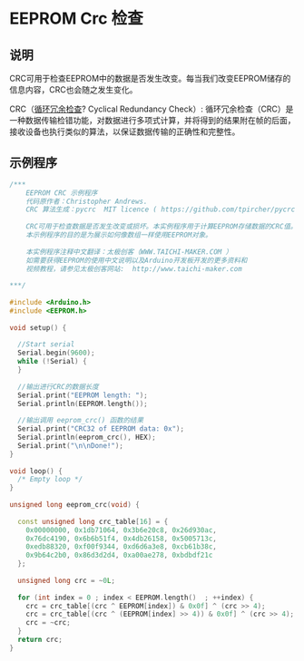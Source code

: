 # EEPROM Crc 检查

## 说明

CRC可用于检查EEPROM中的数据是否发生改变。每当我们改变EEPROM储存的信息内容，CRC也会随之发生变化。

CRC（[循环冗余检查](https://baike.baidu.com/item/循环冗余检查/10168241?fr=aladdin&fromid=11335030&fromtitle=Cyclic+Redundancy+Check)? Cyclical Redundancy Check）:
循环冗余检查（CRC）是一种数据传输检错功能，对数据进行多项式计算，并将得到的结果附在帧的后面，接收设备也执行类似的算法，以保证数据传输的正确性和完整性。

## 示例程序

```c++
/***
    EEPROM CRC 示例程序
    代码原作者：Christopher Andrews.
    CRC 算法生成：pycrc  MIT licence ( https://github.com/tpircher/pycrc ).
 
    CRC可用于检查数据是否发生改变或损坏。本实例程序用于计算EEPROM存储数据的CRC值。
    本示例程序的目的是为展示如何像数组一样使用EEPROM对象。
     
    本实例程序注释中文翻译：太极创客（WWW.TAICHI-MAKER.COM ）
    如需要获得EEPROM的使用中文说明以及Arduino开发板开发的更多资料和
    视频教程，请参见太极创客网站:  http://www.taichi-maker.com
 
***/
 
#include <Arduino.h>
#include <EEPROM.h>
 
void setup() {
 
  //Start serial
  Serial.begin(9600);
  while (!Serial) {
  }
 
  //输出进行CRC的数据长度
  Serial.print("EEPROM length: ");
  Serial.println(EEPROM.length());
 
  //输出调用 eeprom_crc() 函数的结果
  Serial.print("CRC32 of EEPROM data: 0x");
  Serial.println(eeprom_crc(), HEX);
  Serial.print("\n\nDone!");
}
 
void loop() {
  /* Empty loop */
}
 
unsigned long eeprom_crc(void) {
 
  const unsigned long crc_table[16] = {
    0x00000000, 0x1db71064, 0x3b6e20c8, 0x26d930ac,
    0x76dc4190, 0x6b6b51f4, 0x4db26158, 0x5005713c,
    0xedb88320, 0xf00f9344, 0xd6d6a3e8, 0xcb61b38c,
    0x9b64c2b0, 0x86d3d2d4, 0xa00ae278, 0xbdbdf21c
  };
 
  unsigned long crc = ~0L;
 
  for (int index = 0 ; index < EEPROM.length()  ; ++index) {
    crc = crc_table[(crc ^ EEPROM[index]) & 0x0f] ^ (crc >> 4);
    crc = crc_table[(crc ^ (EEPROM[index] >> 4)) & 0x0f] ^ (crc >> 4);
    crc = ~crc;
  }
  return crc;
}

```

